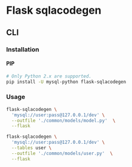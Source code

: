 # Flask sqlacodegen

## CLI

### Installation

#### PIP

```sh
# Only Python 2.x are supported.
pip install -U mysql-python flask-sqlacodegen
```

### Usage

```sh
flask-sqlacodegen \
  'mysql://user:pass@127.0.0.1/dev' \
  --outfile './common/models/model.py'  \
  --flask

flask-sqlacodegen \
  'mysql://user:pass@127.0.0.1/dev' \
  --tables user \
  --outfile './common/models/user.py'  \
  --flask
```
